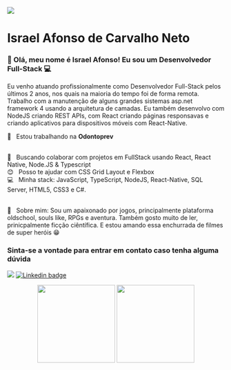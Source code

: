 ![](https://avatars0.githubusercontent.com/u/47701050?s=460&u=beed608808e6eb287e86a9b946a110cb4153a07b&v=4)



# Israel Afonso de Carvalho Neto

### 👋 Olá, meu nome é Israel Afonso! Eu sou um Desenvolvedor Full-Stack 💻

Eu venho atuando profissionalmente como Desenvolvedor Full-Stack pelos últimos 2 anos, nos quais na maioria do tempo foi de forma remota.
Trabalho com a manutenção de alguns grandes sistemas asp.net framework 4 usando a arquitetura de camadas. Eu também desenvolvo com NodeJS criando REST APIs, com React criando páginas responsavas e criando aplicativos para dispositivos móveis com React-Native.


🦷  &nbsp; Estou trabalhando na **Odontoprev**

<br/> :purple_heart: &nbsp; Buscando colaborar com projetos em FullStack usando React, React Native, Node.JS & Typescript <br/> :blush: &nbsp; Posso te ajudar com CSS Grid Layout e Flexbox <br/> :computer: &nbsp; Minha stack: JavaScript, TypeScript, NodeJS, React-Native, SQL Server, HTML5, CSS3 e C#.


<br/> 💬  &nbsp; Sobre mim: Sou um apaixonado por jogos, principalmente plataforma oldschool, souls like, RPGs e aventura. Também gosto muito de ler, prinicpalmente ficção ciêntífica. E estou amando essa enchurrada de filmes de super heróis 😁

### Sinta-se a vontade para entrar em contato caso tenha alguma dúvida
  <a href="mailto:israelcarvalhodesenvolvedor@gmail.com"> <img src="https://img.shields.io/badge/Gmail-D14836?style=for-the-badge&logo=gmail&logoColor=white"/></a>
  [![Linkedin badge](https://img.shields.io/badge/LinkedIn-0077B5?style=for-the-badge&logo=linkedin&logoColor=white)](https://www.linkedin.com/in/israel-afonso-carvalho-517940175/)
  
  <div align="center">
  <img height="180em" src="https://github-readme-stats.vercel.app/api?username=IACarvalho&show_icons=true&theme=dracula&include_all_commits=true&count_private=true"/>
  <img height="180em" src="https://github-readme-stats.vercel.app/api/top-langs/?username=IACarvalho&layout=compact&langs_count=7&theme=dracula"/>
</div>
 

